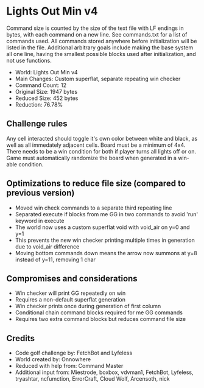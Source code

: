 # Lights Out Min v4

Command size is counted by the size of the text file with LF endings in bytes,
with each command on a new line. See commands.txt for a list of commands used.
All commands stored anywhere before initialization will be listed in the file.
Additional arbitrary goals include making the base system all one line, having
the smallest possible blocks used after initialization, and not use functions.


- World: Lights Out Min v4
- Main Changes: Custom superflat, separate repeating win checker
- Command Count: 12
- Original Size: 1947 bytes
- Reduced Size: 452 bytes
- Reduction: 76.78%


## Challenge rules

Any cell interacted should toggle it's own color between white and black, as well as all immedately adjacent cells. Board must be a minimum of 4x4. There needs to be a win condition for both if player turns all lights off or on. Game must automatically randomize the board when generated in a win-able condition.


## Optimizations to reduce file size (compared to previous version)

- Moved win check commands to a separate third repeating line
- Separated execute if blocks from me GG in two commands to avoid 'run' keyword in execute
- The world now uses a custom superflat void with void_air on y=0 and y=1
- This prevents the new win checker printing multiple times in generation due to void_air difference
- Moving bottom commands down means the arrow now summons at y=8 instead of y=11, removing 1 char


## Compromises and considerations

- Win checker will print GG repeatedly on win
- Requires a non-default superflat generation
- Win checker prints once during generation of first column
- Conditional chain command blocks required for me GG commands
- Requires two extra command blocks but reduces command file size


## Credits

- Code golf challenge by: FetchBot and Lyfeless
- World created by: Onnowhere
- Reduced with help from: Command Master
- Additional input from: Miestrode, boxbox, vdvman1, FetchBot, Lyfeless, tryashtar, ncfumction, ErrorCraft, Cloud Wolf, Arcensoth, nick